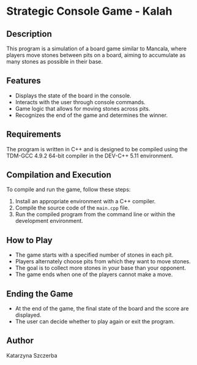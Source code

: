 # Strategic Console Game - Kalah

## Description
This program is a simulation of a board game similar to Mancala, where players move stones between pits on a board, aiming to accumulate as many stones as possible in their base.

## Features
- Displays the state of the board in the console.
- Interacts with the user through console commands.
- Game logic that allows for moving stones across pits.
- Recognizes the end of the game and determines the winner.

## Requirements
The program is written in C++ and is designed to be compiled using the TDM-GCC 4.9.2 64-bit compiler in the DEV-C++ 5.11 environment.

## Compilation and Execution
To compile and run the game, follow these steps:
1. Install an appropriate environment with a C++ compiler.
2. Compile the source code of the `main.cpp` file.
3. Run the compiled program from the command line or within the development environment.

## How to Play
- The game starts with a specified number of stones in each pit.
- Players alternately choose pits from which they want to move stones.
- The goal is to collect more stones in your base than your opponent.
- The game ends when one of the players cannot make a move.

## Ending the Game
- At the end of the game, the final state of the board and the score are displayed.
- The user can decide whether to play again or exit the program.

## Author
Katarzyna Szczerba
